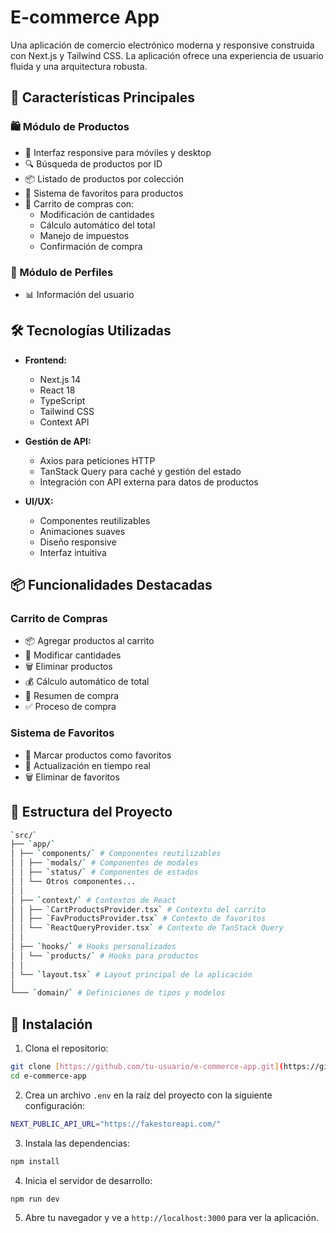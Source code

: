 # E-commerce App

Una aplicación de comercio electrónico moderna y responsive construida con Next.js y Tailwind CSS. La aplicación ofrece una experiencia de usuario fluida y una arquitectura robusta.

## 🚀 Características Principales

### 🛍️ Módulo de Productos

- 📱 Interfaz responsive para móviles y desktop
- 🔍 Búsqueda de productos por ID
- 📦 Listado de productos por colección
- 🌟 Sistema de favoritos para productos
- 🛒 Carrito de compras con:
  - Modificación de cantidades
  - Cálculo automático del total
  - Manejo de impuestos
  - Confirmación de compra

### 👤 Módulo de Perfiles

- 📊 Información del usuario

## 🛠️ Tecnologías Utilizadas

- **Frontend:**

  - Next.js 14
  - React 18
  - TypeScript
  - Tailwind CSS
  - Context API

- **Gestión de API:**

  - Axios para peticiones HTTP
  - TanStack Query para caché y gestión del estado
  - Integración con API externa para datos de productos

- **UI/UX:**
  - Componentes reutilizables
  - Animaciones suaves
  - Diseño responsive
  - Interfaz intuitiva

## 📦 Funcionalidades Destacadas

### Carrito de Compras

- 📦 Agregar productos al carrito
- 🔢 Modificar cantidades
- 🗑️ Eliminar productos
- 💰 Cálculo automático de total
- 📄 Resumen de compra
- ✅ Proceso de compra

### Sistema de Favoritos

- 🌟 Marcar productos como favoritos
- 🔄 Actualización en tiempo real
- 🗑️ Eliminar de favoritos

## 📁 Estructura del Proyecto

```bash
`src/`
├── `app/`
│ ├── `components/` # Componentes reutilizables
│ │ ├── `modals/` # Componentes de modales
│ │ ├── `status/` # Componentes de estados
│ │ └── Otros componentes...
│ │
│ ├── `context/` # Contextos de React
│ │ ├── `CartProductsProvider.tsx` # Contexto del carrito
│ │ ├── `FavProductsProvider.tsx` # Contexto de favoritos
│ │ └── `ReactQueryProvider.tsx` # Contexto de TanStack Query
│ │
│ ├── `hooks/` # Hooks personalizados
│ │ └── `products/` # Hooks para productos
│ │
│ └── `layout.tsx` # Layout principal de la aplicación
│
└─── `domain/` # Definiciones de tipos y modelos
```

## 🚀 Instalación

1. Clona el repositorio:

```bash
git clone [https://github.com/tu-usuario/e-commerce-app.git](https://github.com/tu-usuario/e-commerce-app.git)
cd e-commerce-app
```

2. Crea un archivo `.env` en la raíz del proyecto con la siguiente configuración:

```bash
NEXT_PUBLIC_API_URL="https://fakestoreapi.com/"
```

3. Instala las dependencias:

```bash
npm install
```

4. Inicia el servidor de desarrollo:

```bash
npm run dev
```

5. Abre tu navegador y ve a `http://localhost:3000` para ver la aplicación.
